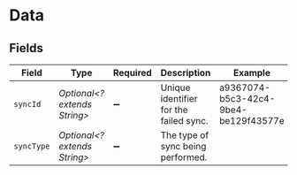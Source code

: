 # Data


## Fields

| Field                                  | Type                                   | Required                               | Description                            | Example                                |
| -------------------------------------- | -------------------------------------- | -------------------------------------- | -------------------------------------- | -------------------------------------- |
| `syncId`                               | *Optional<? extends String>*           | :heavy_minus_sign:                     | Unique identifier for the failed sync. | a9367074-b5c3-42c4-9be4-be129f43577e   |
| `syncType`                             | *Optional<? extends String>*           | :heavy_minus_sign:                     | The type of sync being performed.      |                                        |